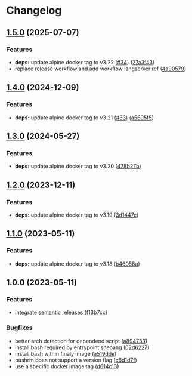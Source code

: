 # Changelog

## [1.5.0](https://github.com/actionhippie/pushrm/compare/v1.4.0...v1.5.0) (2025-07-07)


### Features

* **deps:** update alpine docker tag to v3.22 ([#34](https://github.com/actionhippie/pushrm/issues/34)) ([27a3f43](https://github.com/actionhippie/pushrm/commit/27a3f434291a71edee02561fd145f08514510437))
* replace release workflow and add workflow langserver ref ([4a90579](https://github.com/actionhippie/pushrm/commit/4a90579ba8af06bc30825f8637414215b7b15754))

## [1.4.0](https://github.com/actionhippie/pushrm/compare/v1.3.0...v1.4.0) (2024-12-09)


### Features

* **deps:** update alpine docker tag to v3.21 ([#33](https://github.com/actionhippie/pushrm/issues/33)) ([a5605f5](https://github.com/actionhippie/pushrm/commit/a5605f58f337a936a4d115c9ed065987921c846b))

## [1.3.0](https://github.com/actionhippie/pushrm/compare/v1.2.0...v1.3.0) (2024-05-27)


### Features

* **deps:** update alpine docker tag to v3.20 ([478b27b](https://github.com/actionhippie/pushrm/commit/478b27bcad9d1f0c9dcb9670677e45cced640c05))

## [1.2.0](https://github.com/actionhippie/pushrm/compare/v1.1.0...v1.2.0) (2023-12-11)


### Features

* **deps:** update alpine docker tag to v3.19 ([3d1447c](https://github.com/actionhippie/pushrm/commit/3d1447c22a42828abdb32216564fa4bbd98dab78))

## [1.1.0](https://github.com/actionhippie/pushrm/compare/v1.0.0...v1.1.0) (2023-05-11)


### Features

* **deps:** update alpine docker tag to v3.18 ([b46958a](https://github.com/actionhippie/pushrm/commit/b46958ab4049bf170b0fac8f8baf4a750aaae203))

## 1.0.0 (2023-05-11)


### Features

* integrate semantic releases ([f13b7cc](https://github.com/actionhippie/pushrm/commit/f13b7ccfceff27118a7315be0ce0d3fd69970eb7))


### Bugfixes

* better arch detection for dependend script ([a894733](https://github.com/actionhippie/pushrm/commit/a89473321bdd59073c912ff1b8f6332bfa37359e))
* install bash required by entrypoint shebang ([02d6227](https://github.com/actionhippie/pushrm/commit/02d622765303301be25819064c4f4ad4ad870933))
* install bash within finaly image ([a519dde](https://github.com/actionhippie/pushrm/commit/a519ddeaa7ac9d83ec42feaeea7bde67d27d316e))
* pushrm does not support a version flag ([c6d1d7f](https://github.com/actionhippie/pushrm/commit/c6d1d7fe76f8b08be2d2488bb89e2ffeb5d91d42))
* use a specific docker image tag ([d614c13](https://github.com/actionhippie/pushrm/commit/d614c1392f688904359122b35c4b6ffc74573c46))
